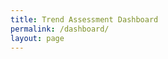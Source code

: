 ```yaml
---
title: Trend Assessment Dashboard
permalink: /dashboard/
layout: page
---
```



<script type="module" src="https://public.tableau.com/javascripts/api/tableau.embedding.3.latest.min.js"></script>
<div style="align-items: center; display: flex; justify-content: center;"><tableau-viz hide-tabs="" id="tableauViz" src="https://public.tableau.com/views/SDG-ARM-2024/Story1?" hide-tabs="true", toolbar="hidden"> </tableau-viz></div>
